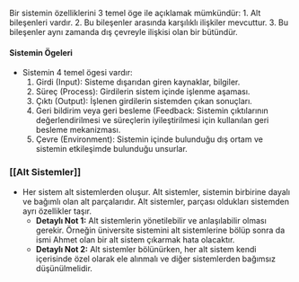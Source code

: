 Bir sistemin özelliklerini 3 temel öge ile açıklamak mümkündür:
	1. Alt bileşenleri vardır.
	2. Bu bileşenler arasında karşılıklı ilişkiler mevcuttur.
	3. Bu bileşenler aynı zamanda dış çevreyle ilişkisi olan bir bütündür.
#### Sistemin Ögeleri
- Sistemin 4 temel ögesi vardır:
	1. Girdi (Input): Sisteme dışarıdan giren kaynaklar, bilgiler.
	2. Süreç (Process): Girdilerin sistem içinde işlenme aşaması.
	3. Çıktı (Output): İşlenen girdilerin sistemden çıkan sonuçları.
	4. Geri bildirim veya geri besleme (Feedback: Sistemin çıktılarının değerlendirilmesi ve süreçlerin iyileştirilmesi için kullanılan geri besleme mekanizması.
	5. Çevre (Environment): Sistemin içinde bulunduğu dış ortam ve sistemin etkileşimde bulunduğu unsurlar.
### [[Alt Sistemler]]
- Her sistem alt sistemlerden oluşur. Alt sistemler, sistemin birbirine dayalı ve bağımlı olan alt parçalarıdır. Alt sistemler, parçası oldukları sistemden ayrı özellikler taşır.
	- **Detaylı Not 1:** Alt sistemlerin yönetilebilir ve anlaşılabilir olması gerekir. Örneğin üniversite sistemini alt sistemlerine bölüp sonra da ismi Ahmet olan bir alt sistem çıkarmak hata olacaktır. 
	- **Detaylı Not 2:** Alt sistemler bölünürken, her alt sistem kendi içerisinde özel olarak ele alınmalı ve diğer sistemlerden bağımsız düşünülmelidir. 